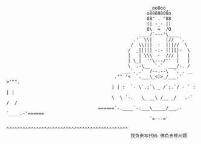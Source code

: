 <!--

![敲代码gif](https://inews.gtimg.com/newsapp_match/0/9900616016/0)

![HuangDayu github stats](https://github-readme-stats.vercel.app/api?username=huangdayu&count_private=true&show_icons=true)![Top Langs](https://github-readme-stats.vercel.app/api/top-langs/?username=huangdayu&layout=compact)

-->

```shell
                                                     _ooOoo_
                                                    o8888888o
                                                    88" . "88
                                                    (| -_- |)
                                                    O\  =  /O
                                                 ____/`---'\____
                                               .'  \\|     |//  `.
                                              /  \\|||  :  |||//  \
                                             /  _||||| -:- |||||-  \
                                             |   | \\\  -  /// |   |
                                             | \_|  ''\---/''  |   |
                                             \  .-\__  `-`  ___/-. /
                                           ___`. .'  /--.--\  `. . __
                                        ."" '<  `.___\_<|>_/___.'  >'"".
                                       | | :  `- \`.;`\ _ /`;.`/ - ` : | |
                                       \  \ `-.   \_ __\ /__ _/   .-` /  /
                                  ======`-.____`-.___\_____/___.-`____.-'======
                                                     `=---='
                                  ^^^^^^^^^^^^^^^^^^^^^^^^^^^^^^^^^^^^^^^^^^^^^
                                              我负责写代码 佛负责修问题
```

